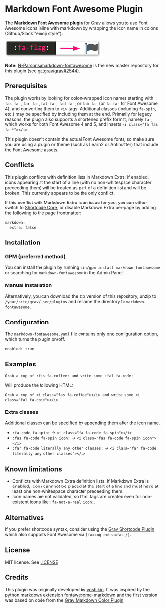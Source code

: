 # Markdown Font Awesome Plugin

The **Markdown Font Awesome plugin** for [Grav](http://github.com/getgrav/grav) allows you to use Font Awesome icons inline with markdown by wrapping the icon name in colons (Github/Slack "emoji style"):

![Font Awesome flag icon](assets/fa-flag-to-icon.png)

**Note:** [N-Parsons/markdown-fontawesome](https://github.com/n-parsons/grav-plugin-markdown-fontawesome) is the new master repository for this plugin (see [getgrav/grav#2544](https://github.com/getgrav/grav/issues/2544)).

## Prerequisites

The plugin works by looking for colon-wrapped icon names starting with `fas fa-`, `far fa-`, `fal fa-`, `fad fa-`, or `fab fa-` (or `fa fa-` for Font Awesome 4), and converting them to `<i>` tags. Additional classes (including `fa-spin`, etc.) may be specified by including them at the end. Primarily for legacy reasons, the plugin also supports a shortened prefix format, namely `fa-`, which works for both Font Awesome 4 and 5, and inserts `<i class="fa fas fa-*"></i>`.

This plugin doesn't contain the actual Font Awesome fonts, so make sure you are using a plugin or theme (such as Learn2 or Antimatter) that include the Font Awesome assets.

## Conflicts

This plugin conflicts with definition lists in Markdown Extra; if enabled, icons appearing at the start of a line (with no non-whitespace character preceeding them) will be treated as part of a definition list and will be broken. This currently appears to be the only conflict.

If this conflict with Markdown Extra is an issue for you, you can either switch to [Shortcode Core](https://github.com/grav/grav-plugin-shortcode-core), or disable Markdown Extra per-page by adding the following to the page frontmatter:

```
markdown:
  extra: false
```

## Installation

### GPM (preferred method)

You can install the plugin by running `bin/gpm install markdown-fontawesome` or searching for `markdown-fontawesome` in the Admin Panel.

### Manual installation

Alternatively, you can download the zip version of this repository, unzip to `/your/site/grav/user/plugins` and rename the directory to `markdown-fontawesome`.

## Configuration

The `markdown-fontawesome.yaml` file contains only one configuration option, which turns the plugin on/off.

```
enabled: true
```

## Examples

```
Grab a cup of :fas fa-coffee: and write some :fal fa-code:
```

Will produce the following HTML:

```
Grab a cup of <i class="fas fa-coffee"></i> and write some <i class="fal fa-code"></i>
```

### Extra classes

Additional classes can be specified by appending them after the icon name.

- `:fa-code fa-spin:` -> `<i class="fa fa-code fa-spin"></i>`
- `:fas fa-code fa-spin icon:` -> `<i class="fas fa-code fa-spin icon"></i>`
- `:far fa-code literally any other classes:` -> `<i class="far fa-code literally any other classes"></i>`

## Known limitations

- Conflicts with Markdown Extra definition lists. If Markdown Extra is enabled, icons cannnot be placed at the start of a line and must have at least one non-whitespace character preceeding them.
- Icon names are not validated, so html tags are created even for non-existent icons like `:fa-not-a-real-icon:`.

## Alternatives

If you prefer shortcode syntax, consider using the [Grav Shortcode Plugin](https://github.com/getgrav/grav-plugin-shortcode-core#fontawesome) which also supports Font Awesome via `[fa=cog extra=fas /]`.

## License

MIT license. See [LICENSE](LICENSE)

## Credits

This plugin was originally developed by [yoshikin](https://github.com/yoshikin). It was inspired by the python markdown extension [fontawesome-markdown](https://github.com/bmcorser/fontawesome-markdown) and the first version was based on code from the [Grav Markdown Color Plugin](https://github.com/getgrav/grav-plugin-markdown-color).
